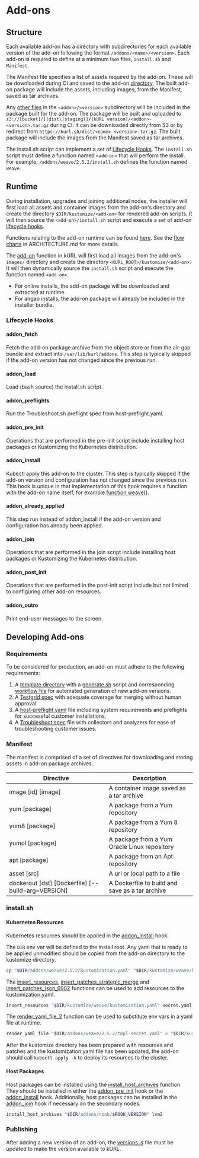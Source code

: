 # Add-ons

## Structure

Each available add-on has a directory with subdirectories for each available version of the add-on following the format `/addons/<name>/<version>`.
Each add-on is required to define at a minimum two files, `install.sh` and `Manifest`.

The Manifest file specifies a list of assets required by the add-on.
These will be downloaded during CI and saved to the add-on [directory](/ARCHITECTURE.md#directory-structure).
The built add-on package will include the assets, including images, from the Manifest, saved as tar archives.

Any [other files](/ARCHITECTURE.md#directory-structure) in the `<addon>/<version>` subdirectory will be included in the package built for the add-on.
The package will be built and uploaded to `s3://[bucket]/[(dist\|staging)]/[kURL version]/<addon>-<version>.tar.gz` during CI.
It can be downloaded directly from S3 or by redirect from `https://kurl.sh/dist/<name>-<version>.tar.gz`.
The built package will include the images from the Manifest saved as tar archives.

The install.sh script can implement a set of [Lifecycle Hooks](#lifecycle-hooks).
The `install.sh` script must define a function named `<add-on>` that will perform the install.
For example, `/addons/weave/2.5.2/install.sh` defines the function named `weave`.

## Runtime

During installation, upgrades and joining additional nodes, the installer will first load all assets and container images from the add-on's directory and create the directory `$DIR/kustomize/<add-on>` for rendered add-on scripts.
It will then source the `<add-on>/install.sh` script and execute a set of add-on [lifecycle hooks](#lifecycle-hooks).

Functions relating to the add-on runtime can be found [here](https://github.com/replicatedhq/kurl/blob/master/scripts/common/addon.sh).
See the [flow charts](/ARCHITECTURE.md#flow-chart) in ARCHITECTURE.md for more details.

The [add-on](https://github.com/replicatedhq/kurl/blob/master/scripts/common/addon.sh) function in kURL will first load all images from the add-on's `images/` directory and create the directory `<KURL_ROOT>/kustomize/<add-on>`.
It will then dynamically source the `install.sh` script and execute the function named `<add-on>`.

- For online installs, the add-on package will be downloaded and extracted at runtime.
- For airgap installs, the add-on package will already be included in the installer bundle.

### Lifecycle Hooks

#### addon_fetch

Fetch the add-on package archive from the object store or from the air-gap bundle and extract into `/var/lib/kurl/addons`.
This step is typically skipped if the add-on version has not changed since the previous run.

#### addon_load

Load (bash source) the install.sh script.

#### addon_preflights

Run the Troubleshoot.sh preflight spec from host-preflight.yaml.

#### addon_pre_init

Operations that are performed in the pre-init script include installing host packages or Kustomizing the Kubernetes distribution.

#### addon_install

Kubectl apply this add-on to the cluster.
This step is typically skipped if the add-on version and configuration has not changed since the previous run.
This hook is unique in that implementation of this hook requires a function with the add-on name itself, for example [function weave()](https://github.com/replicatedhq/kURL/blob/5ce2372da583844137efee28f55498393ea32e8d/addons/weave/template/base/install.sh#L6).

#### addon_already_applied

This step run instead of addon_install if the add-on version and configuration has already been applied.

#### addon_join

Operations that are performed in the join script include installing host packages or Kustomizing the Kubernetes distribution.

#### addon_post_init

Operations that are performed in the post-init script include but not limited to configuring other add-on resources.

#### addon_outro

Print end-user messages to the screen.

## Developing Add-ons

### Requirements

To be considered for production, an add-on must adhere to the following requirements:

1. A [template directory](https://github.com/replicatedhq/kURL/tree/5ce2372da583844137efee28f55498393ea32e8d/addons/flannel/template/) with a [generate.sh](https://github.com/replicatedhq/kURL/blob/5ce2372da583844137efee28f55498393ea32e8d/addons/flannel/template/generate.sh) script and corresponding [workflow file](https://github.com/replicatedhq/kURL/blob/5ce2372da583844137efee28f55498393ea32e8d/.github/workflows/update-flannel.yaml) for automated generation of new add-on versions.
1. A [Testgrid spec](https://github.com/replicatedhq/kURL/tree/5ce2372da583844137efee28f55498393ea32e8d/addons/flannel/template/testgrid/) with adequate coverage for merging without human approval.
1. A [host-preflight.yaml](https://github.com/replicatedhq/kURL/blob/5ce2372da583844137efee28f55498393ea32e8d/addons/weave/template/base/host-preflight.yaml) file including system requirements and preflights for successful customer installations.
1. A [Troubleshoot spec](https://github.com/replicatedhq/kURL/blob/5ce2372da583844137efee28f55498393ea32e8d/addons/flannel/template/base/yaml/troubleshoot.yaml) file with collectors and analyzers for ease of troubleshooting customer issues.

### Manifest

The manifest is comprised of a set of directives for downloading and storing assets in add-on package archives.

| Directive | Description |
| --------- | ----------- |
| image [id] [image]                                 | A container image saved as a tar archive |
| yum [package]                                      | A package from a Yum repository |
| yum8 [package]                                     | A package from a Yum 8 repository |
| yumol [package]                                    | A package from a Yum Oracle Linux repository |
| apt [package]                                      | A package from an Apt repository |
| asset [src]                                        | A url or local path to a file |
| dockerout [dst] [Dockerfile] [--build-arg=VERSION] | A Dockerfile to build and save as a tar archive |

### install.sh

#### Kubernetes Resources

Kubernetes resources should be applied in the [addon_install](#addon_install) hook.

The `DIR` env var will be defined to the install root.
Any yaml that is ready to be applied unmodified should be copied from the add-on directory to the kustomize directory.

```bash
cp "$DIR/addons/weave/2.5.2/kustomization.yaml" "$DIR/kustomize/weave/kustomization.yaml"
```

The [insert_resources](https://github.com/replicatedhq/kURL/blob/5ce2372da583844137efee28f55498393ea32e8d/scripts/common/yaml.sh#L33), [insert_patches_strategic_merge](https://github.com/replicatedhq/kURL/blob/5ce2372da583844137efee28f55498393ea32e8d/scripts/common/yaml.sh#L22) and [insert_patches_json_6902](https://github.com/replicatedhq/kURL/blob/5ce2372da583844137efee28f55498393ea32e8d/scripts/common/yaml.sh#L44) functions can be used to add resources to the kustomization.yaml.

```bash
insert_resources "$DIR/kustomize/weave/kustomization.yaml" secret.yaml
```

The [render_yaml_file_2](https://github.com/replicatedhq/kURL/blob/5ce2372da583844137efee28f55498393ea32e8d/scripts/common/yaml.sh#L10) function can be used to substitute env vars in a yaml file at runtime.

```bash
render_yaml_file "$DIR/addons/weave/2.5.2/tmpl-secret.yaml" > "$DIR/kustomize/weave/secret.yaml"
```

After the kustomize directory has been prepared with resources and patches and the kustomization.yaml file has been updated, the add-on should call `kubectl apply -k` to deploy its resources to the cluster.

#### Host Packages

Host packages can be installed using the [install_host_archives](https://github.com/replicatedhq/kURL/blob/5ce2372da583844137efee28f55498393ea32e8d/scripts/common/host-packages.sh#L2) function.
They should be installed in either the [addon_pre_init](#addon_pre_init) hook or the [addon_install](#addon_install) hook.
Additionally, host packages can be installed in the [addon_join](#addon_join) hook if necessary on the secondary nodes.

```bash
install_host_archives "$DIR/addons/rook/$ROOK_VERSION" lvm2
```

### Publishing

After adding a new version of an add-on, the [versions.js](/web/src/installers/versions.js) file must be updated to make the version available to kURL. 
